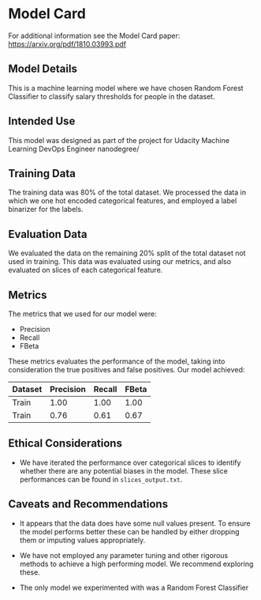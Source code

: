 # Model Card

For additional information see the Model Card paper: https://arxiv.org/pdf/1810.03993.pdf

## Model Details
This is a machine learning model where we have chosen Random Forest Classifier to classify salary thresholds for people in the dataset.

## Intended Use
This model was designed as part of the project for Udacity Machine Learning DevOps Engineer nanodegree/

## Training Data
The training data was 80% of the total dataset. We processed the data in which we one hot encoded categorical features, and employed a label binarizer for the labels.

## Evaluation Data
We evaluated the data on the remaining 20% split of the total dataset not used in training. This data was evaluated using our metrics, and also evaluated on slices of each categorical feature.

## Metrics
The metrics that we used for our model were:
* Precision
* Recall
* FBeta


These metrics evaluates the performance of the model, taking into consideration the true positives and false positives.
Our model achieved:

| Dataset | Precision | Recall | FBeta |
|---------|-----------|--------|-------|
| Train   | 1.00       | 1.00    | 1.00   |
| Train   | 0.76     | 0.61  | 0.67 |


## Ethical Considerations
* We have iterated the performance over categorical slices to identify whether there are any potential biases in the model. These slice performances can be found in ```slices_output.txt```.

## Caveats and Recommendations

* It appears that the data does have some null values present. To ensure the model performs better these can be handled by either dropping them or imputing values appropriately.

* We have not employed any parameter tuning and other rigorous methods to achieve a high performing model. We recommend exploring these.

* The only model we experimented with was a Random Forest Classifier

